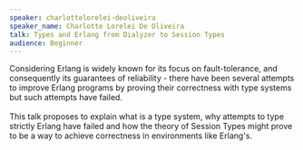 ```yaml
---
speaker: charlottelorelei-deoliveira
speaker_name: Charlotte Lorelei De Oliveira
talk: Types and Erlang from Dialyzer to Session Types
audience: Beginner
---
```

<p>Considering Erlang is widely known for its focus on fault-tolerance, and consequently its guarantees of reliability - there have been several attempts to improve Erlang programs by proving their correctness with type systems but such attempts have failed.<br /><br />
 This talk proposes to explain what is a type system, why attempts to type strictly Erlang have failed and how the theory of Session Types might prove to be a way to achieve correctness in environments like Erlang's.</p>
